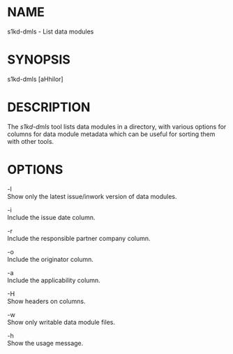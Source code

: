 NAME
====

s1kd-dmls - List data modules

SYNOPSIS
========

s1kd-dmls \[aHhilor\]

DESCRIPTION
===========

The *s1kd-dmls* tool lists data modules in a directory, with various options for columns for data module metadata which can be useful for sorting them with other tools.

OPTIONS
=======

-l  
Show only the latest issue/inwork version of data modules.

-i  
Include the issue date column.

-r  
Include the responsible partner company column.

-o  
Include the originator column.

-a  
Include the applicability column.

-H  
Show headers on columns.

-w  
Show only writable data module files.

-h  
Show the usage message.
